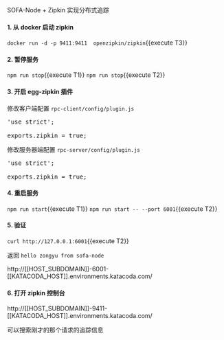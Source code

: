 SOFA-Node + Zipkin 实现分布式追踪

#### 1. 从 docker 启动 zipkin

`docker run -d -p 9411:9411  openzipkin/zipkin`{{execute T3}}

#### 2. 暂停服务

`npm run stop`{{execute T1}}
`npm run stop`{{execute T2}}

#### 3. 开启 egg-zipkin 插件

修改客户端配置 `rpc-client/config/plugin.js`

<pre class="file" data-filename="rpc-client/config/plugin.js" data-target="replace">
'use strict';

exports.zipkin = true;
</pre>

修改服务器端配置 `rpc-server/config/plugin.js`

<pre class="file" data-filename="rpc-server/config/plugin.js" data-target="replace">
'use strict';

exports.zipkin = true;
</pre>

#### 4. 重启服务

`npm run start`{{execute T1}}
`npm run start -- --port 6001`{{execute T2}}


#### 5. 验证

`curl http://127.0.0.1:6001`{{execute T2}}

返回 `hello zongyu from sofa-node`

http://[[HOST_SUBDOMAIN]]-6001-[[KATACODA_HOST]].environments.katacoda.com/

#### 6. 打开 zipkin 控制台

http://[[HOST_SUBDOMAIN]]-9411-[[KATACODA_HOST]].environments.katacoda.com/

可以搜索刚才的那个请求的追踪信息
